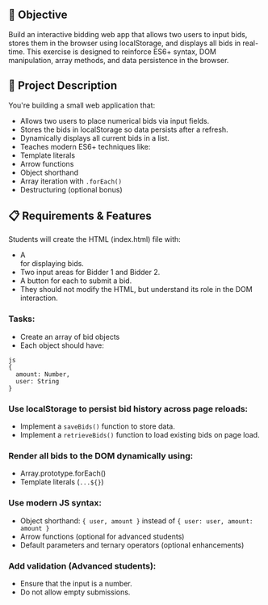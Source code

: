 ## 🎯 Objective
Build an interactive bidding web app that allows two users to input bids, stores them in the browser using localStorage, and displays all bids in real-time. This exercise is designed to reinforce ES6+ syntax, DOM manipulation, array methods, and data persistence in the browser.

## 📝 Project Description
You're building a small web application that:
- Allows two users to place numerical bids via input fields.
- Stores the bids in localStorage so data persists after a refresh.
- Dynamically displays all current bids in a list.
- Teaches modern ES6+ techniques like:
- Template literals
- Arrow functions
- Object shorthand
- Array iteration with ```.forEach()```
- Destructuring (optional bonus)

## 📋 Requirements & Features
Students will create the HTML (index.html) file with:
- A <div> for displaying bids.
- Two input areas for Bidder 1 and Bidder 2.
- A button for each to submit a bid.
- They should not modify the HTML, but understand its role in the DOM interaction.

### Tasks:
- Create an array of bid objects
- Each object should have:

```
js
{
  amount: Number,
  user: String
}
```

### Use localStorage to persist bid history across page reloads:
- Implement a ```saveBids()``` function to store data.
- Implement a ```retrieveBids()``` function to load existing bids on page load.

### Render all bids to the DOM dynamically using:
- Array.prototype.forEach()
- Template literals (`...${}`)

### Use modern JS syntax:
- Object shorthand: ```{ user, amount }``` instead of ```{ user: user, amount: amount }```
- Arrow functions (optional for advanced students)
- Default parameters and ternary operators (optional enhancements)

### Add validation (Advanced students):
- Ensure that the input is a number.
- Do not allow empty submissions.
